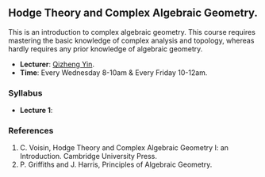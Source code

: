 ## Hodge Theory and Complex Algebraic Geometry.

This is an introduction to complex algebraic geometry. This course requires mastering the basic knowledge of complex analysis and topology, whereas hardly requires any prior knowledge of algebraic geometry.

- **Lecturer**: [Qizheng Yin](https://bicmr.pku.edu.cn/~qizheng/#).
- **Time**: Every Wednesday 8-10am & Every Friday 10-12am.

### Syllabus

- **Lecture 1**: 


### References

1. C. Voisin, Hodge Theory and Complex Algebraic Geometry I: an Introduction. Cambridge University Press.
2. P. Griffiths and J. Harris, Principles of Algebraic Geometry.
